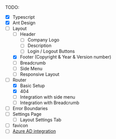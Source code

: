TODO:

- [x] Typescript
- [x] Ant Design
- [ ] Layout
  - [ ] Header
    - [ ] Company Logo
    - [ ] Description
    - [ ] Login / Logout Buttons
  - [x] Footer (Copyright & Year & Version number)
  - [ ] Breadcrumb
  - [ ] Side Menu
  - [ ] Responsive Layout
- [ ] Router
  - [x] Basic Setup
  - [x] 404
  - [ ] Integration with side menu
  - [ ] Integration with Breadcrumb
- [ ] Error Boundaries
- [ ] Settings Page
  - [ ] Layout Settings Tab
- [ ] favicon
- [ ] [Azure AD integration](https://www.npmjs.com/package/@azure/msal-react)
